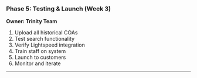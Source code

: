 ### **Phase 5: Testing & Launch (Week 3)**
**Owner: Trinity Team**
1. Upload all historical COAs
2. Test search functionality
3. Verify Lightspeed integration
4. Train staff on system
5. Launch to customers
6. Monitor and iterate

---
